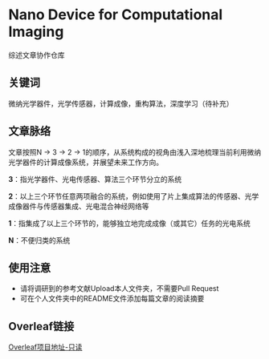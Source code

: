 # Nano Device for Computational Imaging
综述文章协作仓库

## 关键词
微纳光学器件，光学传感器，计算成像，重构算法，深度学习（待补充）

## 文章脉络
文章按照N $\to$ 3 $\to$ 2 $\to$ 1的顺序，从系统构成的视角由浅入深地梳理当前利用微纳光学器件的计算成像系统，并展望未来工作方向。

**3**：指光学器件、光电传感器、算法三个环节分立的系统

**2**：以上三个环节任意两项融合的系统，例如使用了片上集成算法的传感器、光学成像器件与传感器集成、光电混合神经网络等

**1**：指集成了以上三个环节的，能够独立地完成成像（或其它）任务的光电系统

**N**：不便归类的系统

## 使用注意
+ 请将调研到的参考文献Upload本人文件夹，不需要Pull Request
+ 可在个人文件夹中的README文件添加每篇文章的阅读摘要

## Overleaf链接
[Overleaf项目地址-只读](https://www.overleaf.com/read/grmvbynfdtrx#392b8f)

